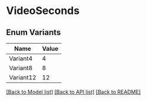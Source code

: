 # VideoSeconds

## Enum Variants

| Name | Value |
|---- | -----|
| Variant4 | 4 |
| Variant8 | 8 |
| Variant12 | 12 |


[[Back to Model list]](../README.md#documentation-for-models) [[Back to API list]](../README.md#documentation-for-api-endpoints) [[Back to README]](../README.md)


